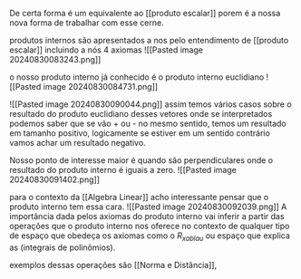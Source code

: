 
De certa forma é um equivalente ao [[produto escalar]] porem é a nossa nova forma de trabalhar com esse cerne.

produtos internos são apresentados a nos pelo entendimento de [[produto escalar]] incluindo a nós 4 axiomas
![[Pasted image 20240830083243.png]]

o nosso produto interno já conhecido é o produto interno euclidiano
![[Pasted image 20240830084731.png]]

![[Pasted image 20240830090044.png]]
assim temos vários casos sobre o resultado do produto euclidiano desses vetores onde se interpretados podemos saber que se vão + ou - no mesmo sentido, temos um resultado em tamanho positivo, logicamente se estiver em um sentido contrário vamos achar um resultado negativo.

Nosso ponto de interesse maior é quando são perpendiculares onde o resultado do produto interno é iguais a zero.
![[Pasted image 20240830091402.png]]

para o contexto da [[Algebra Linear]] acho interessante pensar que o produto interno tem essa cara.
![[Pasted image 20240830092039.png]]
A importância dada pelos axiomas do produto interno vai inferir
a partir das operações que o produto interno nos oferece no contexto de qualquer tipo de espaço que obedeça os axiomas como o $R_{xablau}$ ou espaço que explica as (integrais de polinômios).

exemplos dessas operações são [[Norma e Distância]],

